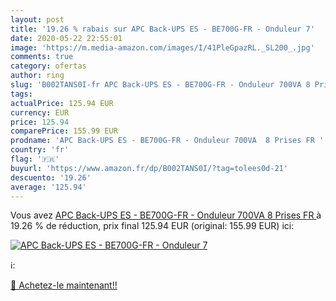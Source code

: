 ```yaml
---
layout: post
title: '19.26 % rabais sur APC Back-UPS ES - BE700G-FR - Onduleur 7'
date: 2020-05-22 22:55:01
image: 'https://m.media-amazon.com/images/I/41PleGpazRL._SL200_.jpg'
comments: true
category: ofertas
author: ring
slug: 'B002TANS0I-fr APC Back-UPS ES - BE700G-FR - Onduleur 700VA 8 Prises FR'
tags: 
actualPrice: 125.94 EUR
currency: EUR
price: 125.94
comparePrice: 155.99 EUR
prodname: 'APC Back-UPS ES - BE700G-FR - Onduleur 700VA  8 Prises FR '
country: 'fr'
flag: '🇫🇷'
buyurl: 'https://www.amazon.fr/dp/B002TANS0I/?tag=tolees0d-21'
descuento: '19.26'
average: '125.94'
---
```


Vous avez [APC Back-UPS ES - BE700G-FR - Onduleur 700VA  8 Prises FR ](https://www.amazon.fr/dp/B002TANS0I/?tag=tolees0d-21)  à  19.26 % de réduction, prix final  125.94 EUR (original: 155.99 EUR) ici:

[![APC Back-UPS ES - BE700G-FR - Onduleur 7](https://m.media-amazon.com/images/I/41PleGpazRL._SL200_.jpg)](https://www.amazon.fr/dp/B002TANS0I/?tag=tolees0d-21)

ℹ️:


[🛒 Achetez-le maintenant!!](https://www.amazon.fr/dp/B002TANS0I/?tag=tolees0d-21)
